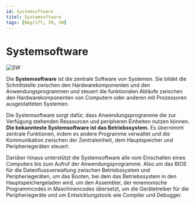 ```yaml
---
id: Systemsoftware
titel: Systemsoftware
tags: [Begriff, IM, SW]
---
```


# Systemsoftware

![SW](/img/Software-im-Ueberblick.png)

Die **Systemsoftware** ist die zentrale Software von Systemen. Sie bildet die Schnittstelle zwischen den Hardwarekomponenten und den Anwendungsprogrammen und steuert die funktionalen Abläufe zwischen den Hardwarekomponenten von Computern oder anderen mit Prozessoren ausgestatteten Systemen. 

Die Systemsoftware sorgt dafür, dass Anwendungsprogramme die zur Verfügung stehenden Ressourcen und peripheren Einheiten nutzen können. **Die bekannteste Systemsoftware ist das Betriebssystem.** Es übernimmt zentrale Funktionen, indem es andere Programme verwaltet und die Kommunikation zwischen der Zentraleinheit, dem Hauptspeicher und Peripheriegeräten steuert.

Darüber hinaus unterstützt die Systemsoftware alle vom Einschalten eines Computers bis zum Aufruf der Anwendungsprogramme. Also um das BIOS für die Datenflussverwaltung zwischen Betriebssystem und Peripheriegeräten, um das Booten, bei dem das Betriebssystem in den Hauptspeichergeladen wird, um den Assembler, der mnemonische Programmcodes in Maschinencodes übersetzt, um die Gerätetreiber für die Peripheriegeräte und um Entwicklungstools wie Compiler und Debugger. 

